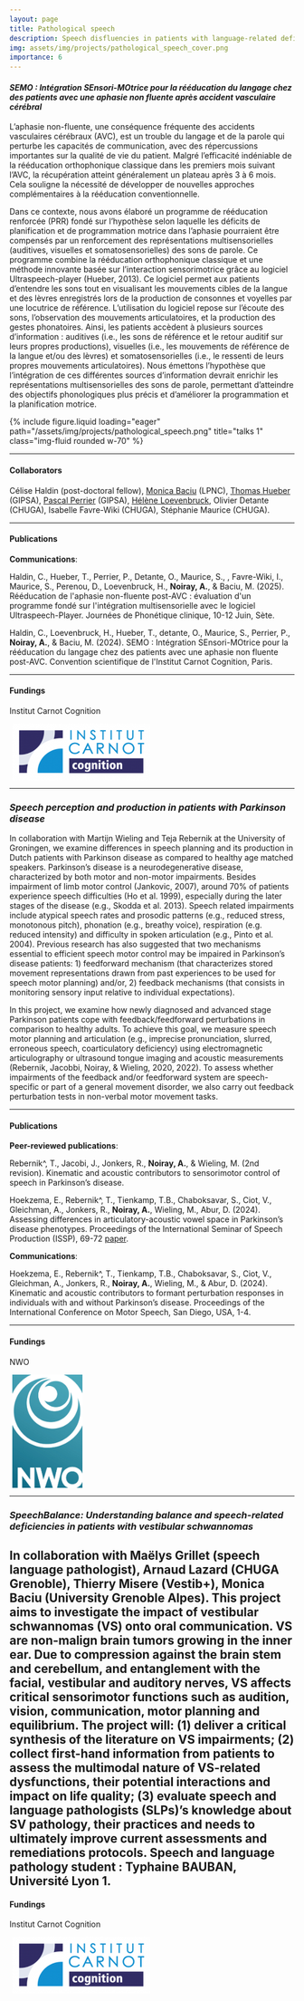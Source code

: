 ```yaml
---
layout: page
title: Pathological speech
description: Speech disfluencies in patients with language-related deficiencies
img: assets/img/projects/pathological_speech_cover.png
importance: 6
---
```


#### _SEMO : Intégration SEnsori-MOtrice pour la rééducation du langage chez des patients avec une aphasie non fluente après accident vasculaire cérébral_

L’aphasie non-fluente, une conséquence fréquente des accidents vasculaires cérébraux (AVC), est un trouble du langage et de la parole qui perturbe les capacités de communication, avec des répercussions importantes sur la qualité de vie du patient. Malgré l’efficacité indéniable de la rééducation orthophonique classique dans les premiers mois suivant l’AVC, la récupération atteint généralement un plateau après 3 à 6 mois. Cela souligne la nécessité de développer de nouvelles approches complémentaires à la rééducation conventionnelle.

Dans ce contexte, nous avons élaboré un programme de rééducation renforcée (PRR) fondé sur l’hypothèse selon laquelle les déficits de planification et de programmation motrice dans l’aphasie pourraient être compensés par un renforcement des représentations multisensorielles (auditives, visuelles et somatosensorielles) des sons de parole. Ce programme combine la rééducation orthophonique classique et une méthode innovante basée sur l’interaction sensorimotrice grâce au logiciel Ultraspeech-player (Hueber, 2013). Ce logiciel permet aux patients d’entendre les sons tout en visualisant les mouvements cibles de la langue et des lèvres enregistrés lors de la production de consonnes et voyelles par une locutrice de référence. L’utilisation du logiciel repose sur l’écoute des sons, l’observation des mouvements articulatoires, et la production des gestes phonatoires.
Ainsi, les patients accèdent à plusieurs sources d’information : auditives (i.e., les sons de référence et le retour auditif sur leurs propres productions), visuelles (i.e., les mouvements de référence de la langue et/ou des lèvres) et somatosensorielles (i.e., le ressenti de leurs propres mouvements articulatoires). Nous émettons l’hypothèse que l’intégration de ces différentes sources d’information devrait enrichir les représentations multisensorielles des sons de parole, permettant d’atteindre des objectifs phonologiques plus précis et d’améliorer la programmation et la planification motrice.

<div class="row">
    <div style="max-width:800px; margin:auto;" class="">
        {% include figure.liquid loading="eager" path="/assets/img/projects/pathological_speech.png" title="talks 1"
        class="img-fluid rounded w-70"
        %}
    </div>
</div>

---

#### Collaborators

Célise Haldin (post-doctoral fellow), [Monica Baciu](https://lpnc.univ-grenoble-alpes.fr/fr/monica-baciu) (LPNC), [Thomas Hueber](https://www.gipsa-lab.grenoble-inp.fr/~thomas.hueber/) (GIPSA), [Pascal Perrier](https://cv.hal.science/pascal-perrier) (GIPSA), [Hélène Loevenbruck](https://lpnc.univ-grenoble-alpes.fr/fr/helene-loevenbruck), Olivier Detante (CHUGA), Isabelle Favre-Wiki (CHUGA), Stéphanie Maurice (CHUGA).

---

#### Publications

**Communications**:

Haldin, C., Hueber, T., Perrier, P., Detante, O., Maurice, S., , Favre-Wiki, I., Maurice, S., Perenou, D., Loevenbruck, H., **Noiray, A.**, & Baciu, M. (2025). Rééducation de l'aphasie non-fluente post-AVC : évaluation d'un programme fondé sur l'intégration multisensorielle avec le logiciel Ultraspeech-Player. Journées de Phonétique clinique, 10-12 Juin, Sète.

Haldin, C., Loevenbruck, H., Hueber, T., detante, O., Maurice, S., Perrier, P., **Noiray, A.**, & Baciu, M. (2024). SEMO : Intégration SEnsori-MOtrice pour la rééducation du langage chez des patients avec une aphasie non fluente post-AVC. Convention scientifique de l'Institut Carnot Cognition, Paris.

---

#### Fundings

Institut Carnot Cognition

<img src="/assets/img/fundings/institutCarnotCognition.png" alt="logo" style="height:100px; vertical-align:middle; margin-left:5px;">

---

### _Speech perception and production in patients with Parkinson disease_

In collaboration with Martijn Wieling and Teja Rebernik at the University of Groningen, we examine differences in speech planning and its production in Dutch patients with Parkinson disease as compared to healthy age matched speakers. Parkinson’s disease is a neurodegenerative disease, characterized by both motor and non-motor impairments. Besides impairment of limb motor control (Jankovic, 2007), around 70% of patients experience speech difficulties (Ho et al. 1999), especially during the later stages of the disease (e.g., Skodda et al. 2013). Speech related impairments include atypical speech rates and prosodic patterns (e.g., reduced stress, monotonous pitch), phonation (e.g., breathy voice), respiration (e.g. reduced intensity) and difficulty in spoken articulation (e.g., Pinto et al. 2004). Previous research has also suggested that two mechanisms essential to efficient speech motor control may be impaired in Parkinson’s disease patients: 1) feedforward mechanism (that characterizes stored movement representations drawn from past experiences to be used for speech motor planning) and/or, 2) feedback mechanisms (that consists in monitoring sensory input relative to individual expectations).

In this project, we examine how newly diagnosed and advanced stage Parkinson patients cope with feedback/feedforward perturbations in comparison to healthy adults. To achieve this goal, we measure speech motor planning and articulation (e.g., imprecise pronunciation, slurred, erroneous speech, coarticulatory deficiency) using electromagnetic articulography or ultrasound tongue imaging and acoustic measurements (Rebernik, Jacobbi, Noiray, & Wieling, 2020, 2022). ﻿To assess whether impairments of the feedback and/or feedforward system are speech-specific or part of a general movement disorder, we also carry out feedback perturbation tests in non-verbal motor movement tasks.

---

#### Publications

**Peer-reviewed publications**:

Rebernik^, T., Jacobi, J., Jonkers, R., **Noiray, A.**, & Wieling, M. (2nd revision). Kinematic and acoustic contributors to sensorimotor control of speech in Parkinson’s disease.

Hoekzema, E., Rebernik^, T., Tienkamp, T.B., Chaboksavar, S., Ciot, V., Gleichman, A., Jonkers, R., **Noiray, A.**, Wieling, M., Abur, D. (2024). Assessing differences in articulatory-acoustic vowel space in Parkinson’s disease phenotypes. Proceedings of the International Seminar of Speech Production (ISSP), 69-72 [paper](https://aburlab.web.rug.nl/wp-content/uploads/2024/04/Hoekzema_Rebernik_EtAl_2024.pdf).

**Communications**:

Hoekzema, E., Rebernik^, T., Tienkamp, T.B., Chaboksavar, S., Ciot, V., Gleichman, A., Jonkers, R., **Noiray, A.**, Wieling, M., & Abur, D. (2024). Kinematic and acoustic contributors to formant perturbation responses in individuals with and without Parkinson’s disease. Proceedings of the International Conference on Motor Speech, San Diego, USA, 1-4.

---

#### Fundings

NWO

<img src="/assets/img/fundings/nwo.jpg" alt="logo" style="height:200px; vertical-align:middle; margin-left:5px;">

---

### _SpeechBalance: Understanding balance and speech-related deficiencies in patients with vestibular schwannomas_

In collaboration with Maëlys Grillet (speech language pathologist), Arnaud Lazard (CHUGA Grenoble), Thierry Misere (Vestib+), Monica Baciu (University Grenoble Alpes). 
This project aims to investigate the impact of vestibular schwannomas (VS) onto oral communication. VS are non-malign brain tumors growing in the inner ear. Due to compression against the brain stem and cerebellum, and entanglement with the facial, vestibular and auditory nerves, VS affects critical sensorimotor functions such as audition, vision, communication, motor planning and equilibrium. 
The project will: (1) deliver a critical synthesis of the literature on VS impairments; (2) collect first-hand
information from patients to assess the multimodal nature of VS-related dysfunctions, their potential interactions and impact on life quality; (3) evaluate speech and language pathologists (SLPs)’s knowledge about SV pathology, their practices and needs to ultimately improve current assessments and remediations protocols.
Speech and language pathology student : Typhaine BAUBAN, Université Lyon 1.
---

#### Fundings

Institut Carnot Cognition

<img src="/assets/img/fundings/institutCarnotCognition.png" alt="logo" style="height:100px; vertical-align:middle; margin-left:5px;">
